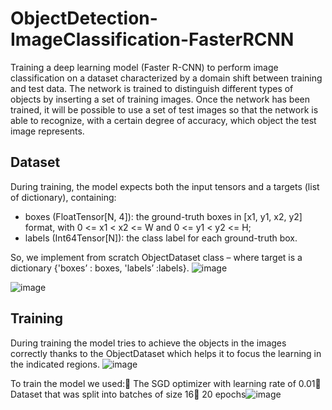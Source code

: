 # ObjectDetection-ImageClassification-FasterRCNN
Training a deep learning model (Faster R-CNN) to perform image classification on a dataset characterized by a domain shift between training and test data. The network is trained to distinguish different types of objects by inserting a set of training images. Once the network has been trained, it will be possible to use a set of test images so that the network is able to recognize, with a certain degree of accuracy, which object the test image represents.

## Dataset
During training, the model expects both the input tensors and a targets (list of dictionary), containing:
- boxes (FloatTensor[N, 4]): the ground-truth boxes in [x1, y1, x2, y2] format, with 0 <= x1 < x2 <= W and 0 <= y1 < y2 <= H;
- labels (Int64Tensor[N]): the class label for each ground-truth box.

So, we implement from scratch ObjectDataset class – where target is a dictionary {'boxes’ : boxes, 'labels’ :labels}.
![image](https://github.com/AndreaVentimiglia/ObjectDetection-ImageClassification-FasterRCNN/assets/63006903/ab4d8cec-a0a7-4bc8-98e8-620fd454d01a)

![image](https://github.com/AndreaVentimiglia/ObjectDetection-ImageClassification-FasterRCNN/assets/63006903/cbd3ad4a-da75-4700-b599-5cbd998d2456)


## Training
During training the model tries to achieve the objects in the images correctly thanks to the ObjectDataset which helps it to focus the learning in the indicated regions.
![image](https://github.com/AndreaVentimiglia/ObjectDetection-ImageClassification-FasterRCNN/assets/63006903/d235a938-3b2e-41d1-a616-ff5bad4d7074)

To train the model we used:
The SGD optimizer with learning rate of 0.01
Dataset that was split into batches of size 16
20 epochs![image](https://github.com/AndreaVentimiglia/ObjectDetection-ImageClassification-FasterRCNN/assets/63006903/ba727452-8b89-4dbf-87ae-3460302b66ad)
